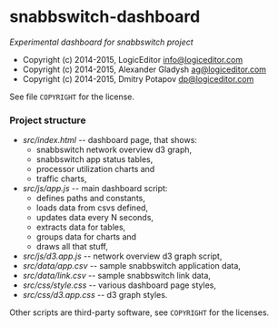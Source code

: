 snabbswitch-dashboard
=====================
_Experimental dashboard for snabbswitch project_

- Copyright (c) 2014-2015, LogicEditor <info@logiceditor.com>
- Copyright (c) 2014-2015, Alexander Gladysh <ag@logiceditor.com>
- Copyright (c) 2014-2015, Dmitry Potapov <dp@logiceditor.com>

See file `COPYRIGHT` for the license.

### Project structure

* *src/index.html* -- dashboard page, that shows:
    * snabbswitch network overview d3 graph,
    * snabbswitch app status tables,
    * processor utilization charts and
    * traffic charts,
* *src/js/app.js* -- main dashboard script:
    * defines paths and constants,
    * loads data from csvs defined,
    * updates data every N seconds,
    * extracts data for tables,
    * groups data for charts and
    * draws all that stuff,
* *src/js/d3.app.js* -- network overview d3 graph script,
* *src/data/app.csv* -- sample snabbswitch application data,
* *src/data/link.csv* -- sample snabbswitch link data,
* *src/css/style.css* -- various dashboard page styles,
* *src/css/d3.app.css* -- d3 graph styles.

Other scripts are third-party software, see `COPYRIGHT` for the licenses.
